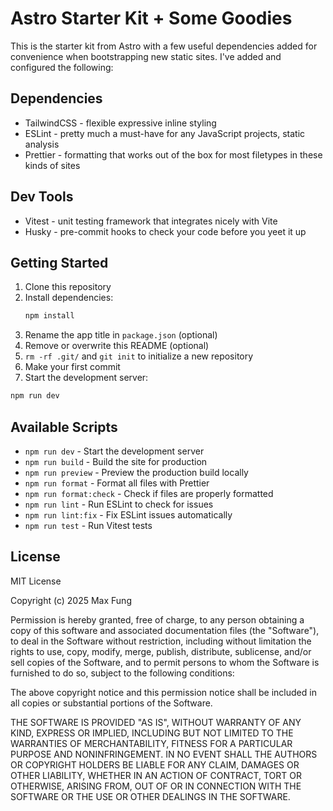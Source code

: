 # Astro Starter Kit + Some Goodies

This is the starter kit from Astro with a few useful dependencies added for convenience when bootstrapping new static sites. I've added and configured the following:

## Dependencies

- TailwindCSS - flexible expressive inline styling
- ESLint - pretty much a must-have for any JavaScript projects, static analysis
- Prettier - formatting that works out of the box for most filetypes in these kinds of sites

## Dev Tools

- Vitest - unit testing framework that integrates nicely with Vite
- Husky - pre-commit hooks to check your code before you yeet it up

## Getting Started

1. Clone this repository
2. Install dependencies:
   ```bash
   npm install
   ```
3. Rename the app title in `package.json` (optional)
4. Remove or overwrite this README (optional)
5. `rm -rf .git/` and `git init` to initialize a new repository
6. Make your first commit
7. Start the development server:

```bash
npm run dev
```

## Available Scripts

- `npm run dev` - Start the development server
- `npm run build` - Build the site for production
- `npm run preview` - Preview the production build locally
- `npm run format` - Format all files with Prettier
- `npm run format:check` - Check if files are properly formatted
- `npm run lint` - Run ESLint to check for issues
- `npm run lint:fix` - Fix ESLint issues automatically
- `npm run test` - Run Vitest tests

## License

MIT License

Copyright (c) 2025 Max Fung

Permission is hereby granted, free of charge, to any person obtaining a copy
of this software and associated documentation files (the "Software"), to deal
in the Software without restriction, including without limitation the rights
to use, copy, modify, merge, publish, distribute, sublicense, and/or sell
copies of the Software, and to permit persons to whom the Software is
furnished to do so, subject to the following conditions:

The above copyright notice and this permission notice shall be included in all
copies or substantial portions of the Software.

THE SOFTWARE IS PROVIDED "AS IS", WITHOUT WARRANTY OF ANY KIND, EXPRESS OR
IMPLIED, INCLUDING BUT NOT LIMITED TO THE WARRANTIES OF MERCHANTABILITY,
FITNESS FOR A PARTICULAR PURPOSE AND NONINFRINGEMENT. IN NO EVENT SHALL THE
AUTHORS OR COPYRIGHT HOLDERS BE LIABLE FOR ANY CLAIM, DAMAGES OR OTHER
LIABILITY, WHETHER IN AN ACTION OF CONTRACT, TORT OR OTHERWISE, ARISING FROM,
OUT OF OR IN CONNECTION WITH THE SOFTWARE OR THE USE OR OTHER DEALINGS IN THE
SOFTWARE.
